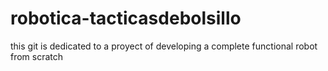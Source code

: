# robotica-tacticasdebolsillo
this git is dedicated to a proyect of developing a complete functional robot from scratch
